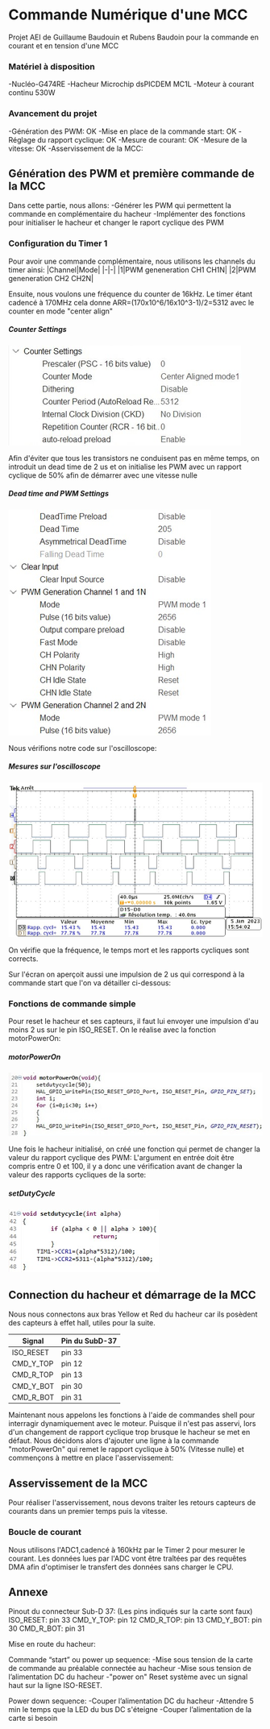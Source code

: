 # Commande Numérique d'une MCC
Projet AEI de Guillaume Baudouin et Rubens Baudoin pour la commande en courant et en tension d'une MCC

### Matériel à disposition
-Nucléo-G474RE
-Hacheur Microchip dsPICDEM MC1L
-Moteur à courant continu 530W

### Avancement du projet
-Génération des PWM: OK
-Mise en place de la commande start: OK
-Réglage du rapport cyclique: OK
-Mesure de courant: OK
-Mesure de la vitesse: OK
-Asservissement de la MCC:

## Génération des PWM et première commande de la MCC
Dans cette partie, nous allons:
-Générer les PWM qui permettent la commande en complémentaire du hacheur
-Implémenter des fonctions pour initialiser le hacheur et changer le raport cyclique des PWM

### Configuration du Timer 1
Pour avoir une commande complémentaire, nous utilisons les channels du timer ainsi:
|Channel|Mode|
|-|-|
|1|PWM geneneration CH1 CH1N|
|2|PWM geneneration CH2 CH2N|

Ensuite, nous voulons une fréquence du counter de 16kHz. Le timer étant cadencé à 170MHz cela donne ARR=(170x10^6/16x10^3-1)/2=5312 avec le counter en mode "center align"

##### Counter Settings
![Counter setting](./Images/TIM1_Settings.jpg "Counter setting")

Afin d'éviter que tous les transistors ne conduisent pas en même temps, on introduit un dead time de 2 us et on initialise les PWM avec un rapport cyclique de 50% afin de démarrer avec une vitesse nulle
##### Dead time and PWM Settings
![Dead time and PWM Settings](./Images/TIM1_DT_PWM.jpg "Dead time and PWM Settings")

Nous vérifions notre code sur l'oscilloscope:

##### Mesures sur l'oscilloscope
![Mesures sur l'oscilloscope](./Images/Oscillo.jpg "Mesures sur l'oscilloscope")

On vérifie que la fréquence, le temps mort et les rapports cycliques sont corrects. 

Sur l'écran on aperçoit aussi une impulsion de 2 us qui correspond à la commande start que l'on va détailler ci-dessous:

### Fonctions de commande simple

Pour reset le hacheur et ses capteurs, il faut lui envoyer une impulsion d'au moins 2 us sur le pin ISO_RESET.
On le réalise avec la fonction motorPowerOn:
##### motorPowerOn
![motorPowerOn](./Images/PowerOn.jpg "motorPowerOn")

Une fois le hacheur initialisé, on créé une fonction qui permet de changer la valeur du rapport cyclique des PWM:
L'argument en entrée doit être compris entre 0 et 100, il y a donc une vérification avant de changer la valeur des rapports cycliques de la sorte:

##### setDutyCycle
![setDutyCycle](./Images/Alpha.jpg "setDutyCycle")

## Connection du hacheur et démarrage de la MCC
Nous nous connectons aux bras Yellow et Red du hacheur car ils posèdent des capteurs à effet hall, utiles pour la suite.

|Signal|Pin du SubD-37|
|-|-|
|ISO_RESET|pin 33|
|CMD_Y_TOP|pin 12|
|CMD_R_TOP|pin 13|
|CMD_Y_BOT|pin 30|
|CMD_R_BOT|pin 31|

Maintenant nous appelons les fonctions à l'aide de commandes shell pour interragir dynamiquement avec le moteur. 
Puisque il n'est pas asservi, lors d'un changement de rapport cyclique trop brusque le hacheur se met en défaut.
Nous décidons alors d'ajouter une ligne à la commande "motorPowerOn" qui remet le rapport cyclique à 50% (Vitesse nulle) et commençons à mettre en place l'asservissement:

## Asservissement de la MCC

Pour réaliser l'asservissement, nous devons traiter les retours capteurs de courants dans un premier temps puis la vitesse.

### Boucle de courant
Nous utilisons l'ADC1,cadencé à 160kHz par le Timer 2 pour mesurer le courant. Les données lues par l'ADC vont être traîtées par des requêtes DMA afin d'optimiser le transfert des données sans charger le CPU.


## Annexe
Pinout du connecteur Sub-D 37: (Les pins indiqués sur la carte sont faux)
ISO_RESET: pin 33
CMD_Y_TOP: pin 12
CMD_R_TOP: pin 13
CMD_Y_BOT: pin 30 
CMD_R_BOT: pin 31 

Mise en route du hacheur:

Commande “start” ou power up sequence:
-Mise sous tension de la carte de commande au préalable connectée au hacheur
-Mise sous tension de l’alimentation DC du hacheur
-"power on" Reset système avec un signal haut sur la ligne ISO-RESET. 

Power down sequence:
-Couper l’alimentation DC du hacheur
-Attendre 5 min le temps que la LED du bus DC s'éteigne
-Couper l’alimentation de la carte si besoin